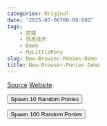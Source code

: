 ```yaml
---
categories: Original
date: "2025-07-06T00:00:00Z"
tags:
    - 前端
    - 信息技术
    - Demo
    - MyLittlePony
slug: New-Browser-Ponies-Demo
title: New-Browser-Ponies Demo
---
```


[Source](https://github.com/Pony-House/New-Browser-Ponies) [Website](https://browser.pony.house/index.html)

<script type="text/javascript" src="https://browser.pony.house/js/ponybase.js"></script><script type="text/javascript" src="https://browser.pony.house/js/browserponies.js" id="browser-ponies-script"></script><script type="text/javascript">/* <![CDATA[ */ (function (cfg) {BrowserPonies.setBaseUrl(cfg.baseurl);BrowserPonies.loadConfig(BrowserPoniesBaseConfig);BrowserPonies.loadConfig(cfg);let isFirstTime = true; BrowserPonies.Util.onload(() => { if(isFirstTime) { isFirstTime = false; BrowserPonies.api.getDemoGamepad(0, true); } });})({"baseurl":"https://browser.pony.house/","allowDoubleClickControl":true,"fadeDuration":500,"volume":1,"fps":60,"speed":3,"audioEnabled":true,"showFps":true,"showLoadProgress":true,"speakProbability":0.1,"spawn":{"applejack":1,"fluttershy":1,"pinkie pie":1,"princess twilight sparkle":1,"rainbow dash":1,"rarity":1},"spawnRandom":0,"autostart":true}); /* ]]> */</script>

<button onclick="BrowserPonies.spawnRandom(10)">Spawn 10 Random Ponies</button>

<button onclick="BrowserPonies.spawnRandom(100)">Spawn 100 Random Ponies</button>
